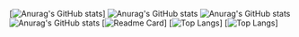 [![Anurag's GitHub stats](https://github-readme-stats.vercel.app/api?username=zhongzhimao)]
![Anurag's GitHub stats](https://github-readme-stats.vercel.app/api?username=zhongzhimao&count_private=true)
![Anurag's GitHub stats](https://github-readme-stats.vercel.app/api?username=zhongzhimao&show_icons=true)
![Anurag's GitHub stats](https://github-readme-stats.vercel.app/api?username=zhongzhimao&show_icons=true&theme=radical)
[![Readme Card](https://github-readme-stats.vercel.app/api/pin/?username=zhongzhimao&repo=github-readme-stats)]
[![Top Langs](https://github-readme-stats.vercel.app/api/top-langs/?username=zhongzhimao)]
[![Top Langs](https://github-readme-stats.vercel.app/api/top-langs/?username=zhongzhimao&layout=compact)]
